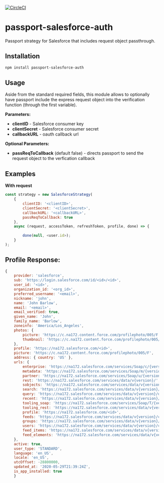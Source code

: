 [![CircleCI](https://circleci.com/gh/jnbarlow/passport-salesforce-auth.svg?style=shield)](https://circleci.com/gh/jnbarlow/passport-salesforce-auth)

# passport-salesforce-auth
Passport strategy for Salesforce that includes request object passthrough.

## Installation
```bash
npm install passport-salesforce-auth
```

## Usage
Aside from the standard required fields, this module allows to optionally have passport include the express request object into the verification function (through the first variable).

**Parameters:**
- **clientID** - Salesforce consumer key
- **clientSecret** - Salesforce consumer secret
- **callbackURL** - oauth callback url

**Optional Parameters:**
- **passReqToCallback** (default false) - directs passport to send the request object to the verfication callback

## Examples

**With request**
```javascript
const strategy = new SalesforceStrategy(
    {
        clientID: '<clientID>',
        clientSecret: '<clientSecret>',
        callbackURL: '<callbackURL>',
        passReqToCallback: true
    },
    async (request, accessToken, refreshToken, profile, done) => {
        
        done(null, <user.id>);
    }
);
```
## Profile Response:
```javascript
{
    provider: 'salesforce',
    sub: 'https://login.salesforce.com/id/<id>/<id>',
    user_id: '<id>',
    organization_id: '<org_id>',
    preferred_username: '<email>',
    nickname: 'john',
    name: 'John Barlow',
    email: '<email>',
    email_verified: true,
    given_name: 'John',
    family_name: 'Barlow',
    zoneinfo: 'America/Los_Angeles',
    photos: {
        picture: 'https://c.na172.content.force.com/profilephoto/005/F',
        thumbnail: 'https://c.na172.content.force.com/profilephoto/005/T'
    },
    profile: 'https://na172.salesforce.com/<id>',
    picture: 'https://c.na172.content.force.com/profilephoto/005/F',
    address: { country: 'US' },
    urls: {
        enterprise: 'https://na172.salesforce.com/services/Soap/c/{version}/<id>',
        metadata: 'https://na172.salesforce.com/services/Soap/m/{version}/<id>',
        partner: 'https://na172.salesforce.com/services/Soap/u/{version}/<id>',
        rest: 'https://na172.salesforce.com/services/data/v{version}/',
        sobjects: 'https://na172.salesforce.com/services/data/v{version}/sobjects/',
        search: 'https://na172.salesforce.com/services/data/v{version}/search/',
        query: 'https://na172.salesforce.com/services/data/v{version}/query/',
        recent: 'https://na172.salesforce.com/services/data/v{version}/recent/',
        tooling_soap: 'https://na172.salesforce.com/services/Soap/T/{version}/<id>',
        tooling_rest: 'https://na172.salesforce.com/services/data/v{version}/tooling/',
        profile: 'https://na172.salesforce.com/<id>',
        feeds: 'https://na172.salesforce.com/services/data/v{version}/chatter/feeds',
        groups: 'https://na172.salesforce.com/services/data/v{version}/chatter/groups',
        users: 'https://na172.salesforce.com/services/data/v{version}/chatter/users',
        feed_items: 'https://na172.salesforce.com/services/data/v{version}/chatter/feed-items',
        feed_elements: 'https://na172.salesforce.com/services/data/v{version}/chatter/feed-elements'
    },
    active: true,
    user_type: 'STANDARD',
    language: 'en_US',
    locale: 'en_US',
    utcOffset: -28800000,
    updated_at: '2020-05-29T21:39:24Z',
    is_app_installed: true
    }
```
